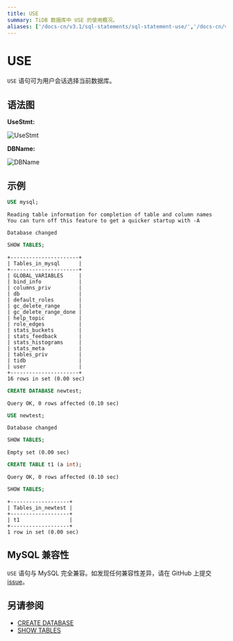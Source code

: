 ```yaml
---
title: USE
summary: TiDB 数据库中 USE 的使用概况。
aliases: ['/docs-cn/v3.1/sql-statements/sql-statement-use/','/docs-cn/v3.1/reference/sql/statements/use/']
---
```


# USE

`USE` 语句可为用户会话选择当前数据库。

## 语法图

**UseStmt:**

![UseStmt](https://docs-download.pingcap.com/media/images/docs-cn/sqlgram/UseStmt.png)

**DBName:**

![DBName](https://docs-download.pingcap.com/media/images/docs-cn/sqlgram/DBName.png)

## 示例


```sql
USE mysql;
```

```
Reading table information for completion of table and column names
You can turn off this feature to get a quicker startup with -A

Database changed
```


```sql
SHOW TABLES;
```

```
+----------------------+
| Tables_in_mysql      |
+----------------------+
| GLOBAL_VARIABLES     |
| bind_info            |
| columns_priv         |
| db                   |
| default_roles        |
| gc_delete_range      |
| gc_delete_range_done |
| help_topic           |
| role_edges           |
| stats_buckets        |
| stats_feedback       |
| stats_histograms     |
| stats_meta           |
| tables_priv          |
| tidb                 |
| user                 |
+----------------------+
16 rows in set (0.00 sec)
```


```sql
CREATE DATABASE newtest;
```

```
Query OK, 0 rows affected (0.10 sec)
```


```sql
USE newtest;
```

```
Database changed
```


```sql
SHOW TABLES;
```

```
Empty set (0.00 sec)
```


```sql
CREATE TABLE t1 (a int);
```

```
Query OK, 0 rows affected (0.10 sec)
```


```sql
SHOW TABLES;
```

```
+-------------------+
| Tables_in_newtest |
+-------------------+
| t1                |
+-------------------+
1 row in set (0.00 sec)
```

## MySQL 兼容性

`USE` 语句与 MySQL 完全兼容。如发现任何兼容性差异，请在 GitHub 上提交 [issue](https://github.com/pingcap/tidb/issues/new/choose)。

## 另请参阅

* [CREATE DATABASE](/sql-statements/sql-statement-create-database.md)
* [SHOW TABLES](/sql-statements/sql-statement-show-tables.md)
